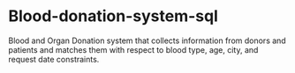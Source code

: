 # Blood-donation-system-sql
Blood and Organ Donation system that collects information from donors and patients and matches them with respect to blood type, age, city, and request date constraints.
